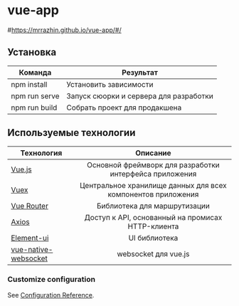 # vue-app

#https://mrrazhin.github.io/vue-app/#/

## Установка

| Команда | Результат |
|---------|-----------|
| npm install | Установить зависимости |
| npm run serve | Запуск сюорки и сервера для разработки |
| npm run build | Собрать проект для продакшена |

## Используемые технологии

| Технология | Описание |
|------------|:----------:|
| [Vue.js](https://ru.vuejs.org/index.html)     |	Основной фреймворк для разработки интерфейса приложения|
| [Vuex](https://vuex.vuejs.org/)       | Центральное хранилище данных для всех компонентов приложения |
| [Vue Router](https://router.vuejs.org/) | Библиотека для маршрутизации |
| [Axios](https://ru.vuejs.org/v2/cookbook/using-axios-to-consume-apis.html) | Доступ к API, основанный на промисах HTTP-клиента |
| [Element-ui](https://element.eleme.io/#/en-US)| UI библиотека |
| [vue-native-websocket](https://github.com/nathantsoi/vue-native-websocket) | websocket для vue.js |

### Customize configuration
See [Configuration Reference](https://cli.vuejs.org/config/).
